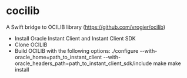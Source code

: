 # cocilib

A Swift bridge to OCILIB library (https://github.com/vrogier/ocilib)

- Install Oracle Instant Client and Instant Client SDK
- Clone OCILIB
- Build OCILIB with the following options:
./configure --with-oracle_home=path_to_instant_client --with-oracle_headers_path=path_to_instant_client_sdk/include
make
make install
